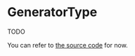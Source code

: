 # GeneratorType

TODO

You can refer to [the source code](https://github.com/Mrtenz/soundfont2/blob/master/src/types/generator.ts#L6) for now.
